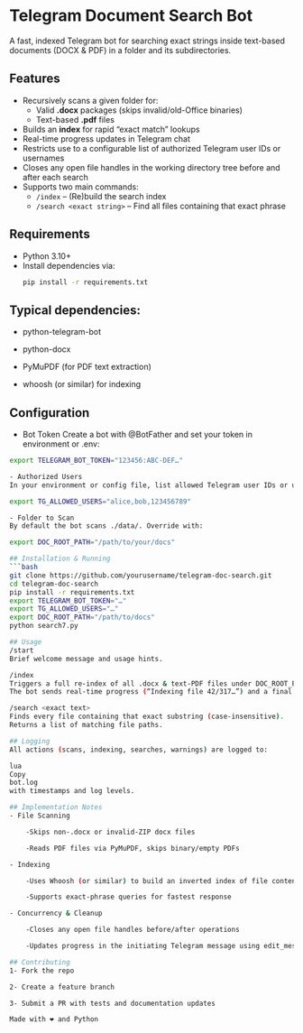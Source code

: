 # Telegram Document Search Bot

A fast, indexed Telegram bot for searching exact strings inside text-based documents (DOCX & PDF) in a folder and its subdirectories.  

## Features

- Recursively scans a given folder for:
  - Valid **.docx** packages (skips invalid/old-Office binaries)
  - Text-based **.pdf** files  
- Builds an **index** for rapid “exact match” lookups  
- Real-time progress updates in Telegram chat  
- Restricts use to a configurable list of authorized Telegram user IDs or usernames  
- Closes any open file handles in the working directory tree before and after each search  
- Supports two main commands:
  - `/index` – (Re)build the search index  
  - `/search <exact string>` – Find all files containing that exact phrase  

## Requirements

- Python 3.10+  
- Install dependencies via:
  ```bash
  pip install -r requirements.txt

 ## Typical dependencies:

- python-telegram-bot

- python-docx

- PyMuPDF (for PDF text extraction)

- whoosh (or similar) for indexing

## Configuration
- Bot Token
Create a bot with @BotFather and set your token in environment or .env:
```bash
export TELEGRAM_BOT_TOKEN="123456:ABC-DEF…"

- Authorized Users
In your environment or config file, list allowed Telegram user IDs or usernames:

export TG_ALLOWED_USERS="alice,bob,123456789"

- Folder to Scan
By default the bot scans ./data/. Override with:

export DOC_ROOT_PATH="/path/to/your/docs"

## Installation & Running
```bash
git clone https://github.com/yourusername/telegram-doc-search.git
cd telegram-doc-search
pip install -r requirements.txt
export TELEGRAM_BOT_TOKEN="…"
export TG_ALLOWED_USERS="…"
export DOC_ROOT_PATH="/path/to/docs"
python search7.py

## Usage
/start
Brief welcome message and usage hints.

/index
Triggers a full re-index of all .docx & text-PDF files under DOC_ROOT_PATH.
The bot sends real-time progress (“Indexing file 42/317…”) and a final summary.

/search <exact text>
Finds every file containing that exact substring (case-insensitive).
Returns a list of matching file paths.

## Logging
All actions (scans, indexing, searches, warnings) are logged to:

lua
Copy
bot.log
with timestamps and log levels.

## Implementation Notes
- File Scanning

    -Skips non-.docx or invalid-ZIP docx files

    -Reads PDF files via PyMuPDF, skips binary/empty PDFs

- Indexing

    -Uses Whoosh (or similar) to build an inverted index of file contents

    -Supports exact‐phrase queries for fastest response

- Concurrency & Cleanup

    -Closes any open file handles before/after operations

    -Updates progress in the initiating Telegram message using edit_message_text

## Contributing
1- Fork the repo

2- Create a feature branch

3- Submit a PR with tests and documentation updates

Made with ❤️ and Python
